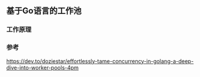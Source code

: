 ## 基于Go语言的工作池

### 工作原理



### 参考

https://dev.to/doziestar/effortlessly-tame-concurrency-in-golang-a-deep-dive-into-worker-pools-4pm